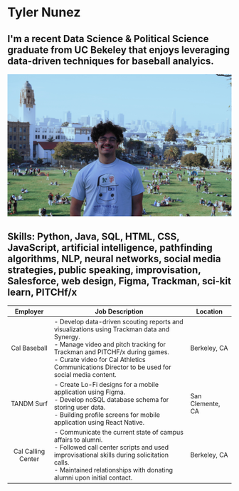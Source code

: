 # Tyler Nunez
## I'm a recent Data Science & Political Science graduate from UC Bekeley that enjoys leveraging data-driven techniques for baseball analyics.
![alt text](avatar.jpg)
## Skills: Python, Java, SQL, HTML, CSS, JavaScript, artificial intelligence, pathfinding algorithms, NLP, neural networks, social media strategies, public speaking, improvisation, Salesforce, web design, Figma, Trackman, sci-kit learn, PITCHf/x
|      Employer      | Job Description                                                                                                                                                                                                                                                    | Location         |
|:------------------:|--------------------------------------------------------------------------------------------------------------------------------------------------------------------------------------------------------------------------------------------------------------------|------------------|
|    Cal Baseball    |- Develop data-driven scouting reports and visualizations using Trackman data and Synergy.<br/>- Manage video and pitch tracking for Trackman and PITCHF/x during games.<br/>- Curate video for Cal Athletics Communications Director to be used for social media content. | Berkeley, CA     |
|     TANDM Surf     |- Create Lo-Fi designs for a mobile application using Figma.<br/>- Develop noSQL database schema for storing user data.<br/>- Building profile screens for mobile application using React Native.                                                                          | San Clemente, CA |
| Cal Calling Center |- Communicate the current state of campus affairs to alumni.<br/>- Followed call center scripts and used improvisational skills during solicitation calls.<br/>- Maintained relationships with donating alumni upon initial contact.                                       | Berkeley, CA     |
